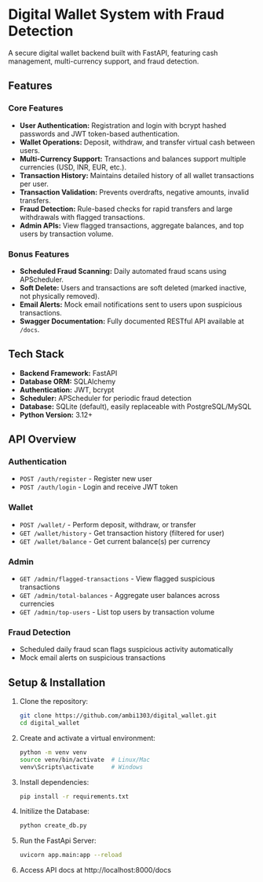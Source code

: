 # Digital Wallet System with Fraud Detection

A secure digital wallet backend built with FastAPI, featuring cash management, multi-currency support, and fraud detection.

## Features

### Core Features
- **User Authentication:** Registration and login with bcrypt hashed passwords and JWT token-based authentication.
- **Wallet Operations:** Deposit, withdraw, and transfer virtual cash between users.
- **Multi-Currency Support:** Transactions and balances support multiple currencies (USD, INR, EUR, etc.).
- **Transaction History:** Maintains detailed history of all wallet transactions per user.
- **Transaction Validation:** Prevents overdrafts, negative amounts, invalid transfers.
- **Fraud Detection:** Rule-based checks for rapid transfers and large withdrawals with flagged transactions.
- **Admin APIs:** View flagged transactions, aggregate balances, and top users by transaction volume.

### Bonus Features
- **Scheduled Fraud Scanning:** Daily automated fraud scans using APScheduler.
- **Soft Delete:** Users and transactions are soft deleted (marked inactive, not physically removed).
- **Email Alerts:** Mock email notifications sent to users upon suspicious transactions.
- **Swagger Documentation:** Fully documented RESTful API available at `/docs`.

## Tech Stack
- **Backend Framework:** FastAPI
- **Database ORM:** SQLAlchemy
- **Authentication:** JWT, bcrypt
- **Scheduler:** APScheduler for periodic fraud detection
- **Database:** SQLite (default), easily replaceable with PostgreSQL/MySQL
- **Python Version:** 3.12+

## API Overview

### Authentication
- `POST /auth/register` - Register new user
- `POST /auth/login` - Login and receive JWT token

### Wallet
- `POST /wallet/` - Perform deposit, withdraw, or transfer
- `GET /wallet/history` - Get transaction history (filtered for user)
- `GET /wallet/balance` - Get current balance(s) per currency

### Admin
- `GET /admin/flagged-transactions` - View flagged suspicious transactions
- `GET /admin/total-balances` - Aggregate user balances across currencies
- `GET /admin/top-users` - List top users by transaction volume

### Fraud Detection
- Scheduled daily fraud scan flags suspicious activity automatically
- Mock email alerts on suspicious transactions

## Setup & Installation

1. Clone the repository:

   ```bash
   git clone https://github.com/ambi1303/digital_wallet.git
   cd digital_wallet
2. Create and activate a virtual environment:
   ```bash
   python -m venv venv
   source venv/bin/activate  # Linux/Mac
   venv\Scripts\activate     # Windows

3. Install dependencies:
   ```bash
   pip install -r requirements.txt

4. Initilize the Database:
   ```bash
   python create_db.py

5. Run the FastApi Server:
   ```bash
   uvicorn app.main:app --reload

6. Access API docs at http://localhost:8000/docs

